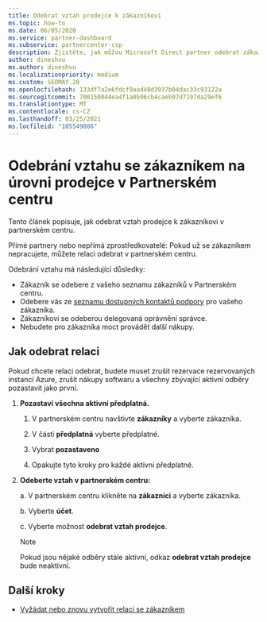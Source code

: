 ```yaml
---
title: Odebrat vztah prodejce k zákazníkovi
ms.topic: how-to
ms.date: 06/05/2020
ms.service: partner-dashboard
ms.subservice: partnercenter-csp
description: Zjistěte, jak můžou Microsoft Direct partner odebrat zákazníky ze svého seznamu, odebrat oprávnění delegovaného správce a přestat podporovat nebo kupovat zákazníky.
author: dineshvu
ms.author: dineshvu
ms.localizationpriority: medium
ms.custom: SEOMAY.20
ms.openlocfilehash: 133df7a2e6fdcf9aad48d3937b04dac33c93122a
ms.sourcegitcommit: 700150044ea4f1a0b96cb4caeb97d7197da29ef6
ms.translationtype: MT
ms.contentlocale: cs-CZ
ms.lasthandoff: 03/25/2021
ms.locfileid: "105549086"
---
```

# <a name="how-to-remove-a-reseller-relationship-with-a-customer-in-partner-center"></a>Odebrání vztahu se zákazníkem na úrovni prodejce v Partnerském centru

Tento článek popisuje, jak odebrat vztah prodejce k zákazníkovi v partnerském centru.

Přímé partnery nebo nepřímá zprostředkovatelé: Pokud už se zákazníkem nepracujete, můžete relaci odebrat v partnerském centru.

Odebrání vztahu má následující důsledky:

- Zákazník se odebere z vašeho seznamu zákazníků v Partnerském centru.
- Odebere vás ze [seznamu dostupných kontaktů podpory](assign-support-contacts.md) pro vašeho zákazníka.
- Zákazníkovi se odeberou delegovaná oprávnění správce.
- Nebudete pro zákazníka moct provádět další nákupy.

## <a name="how-to-remove-a-relationship"></a>Jak odebrat relaci

Pokud chcete relaci odebrat, budete muset zrušit rezervace rezervovaných instancí Azure, zrušit nákupy softwaru a všechny zbývající aktivní odběry pozastavit jako první.

1. **Pozastaví všechna aktivní předplatná.**

   1. V partnerském centru navštivte **zákazníky** a vyberte zákazníka.

   2. V části **předplatná** vyberte předplatné.

   3. Vybrat **pozastaveno**

   4. Opakujte tyto kroky pro každé aktivní předplatné.

2. **Odeberte vztah v partnerském centru:**

   a. V partnerském centru klikněte na **zákazníci** a vyberte zákazníka.

   b. Vyberte **účet**.

   c. Vyberte možnost **odebrat vztah prodejce**.

   > [!NOTE]
   > Pokud jsou nějaké odběry stále aktivní, odkaz **odebrat vztah prodejce** bude neaktivní.

## <a name="next-steps"></a>Další kroky

- [Vyžádat nebo znovu vytvořit relaci se zákazníkem](request-a-relationship-with-a-customer.md)
